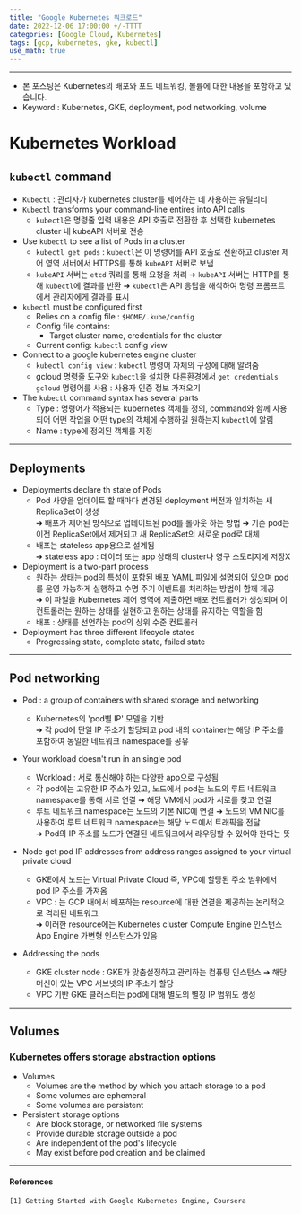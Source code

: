 ```yaml
---
title: "Google Kubernetes 워크로드"
date: 2022-12-06 17:00:00 +/-TTTT
categories: [Google Cloud, Kubernetes]
tags: [gcp, kubernetes, gke, kubectl]
use_math: true
---
```




------------------------

- 본 포스팅은 Kubernetes의 배포와 포드 네트워킹, 볼륨에 대한 내용을 포함하고 있습니다.
- Keyword : Kubernetes, GKE, deployment, pod networking, volume



# **Kubernetes Workload**
## **`kubectl` command**
- `Kubectl` : 관리자가 kubernetes cluster를 제어하는 데 사용하는 유틸리티
- `Kubectl` transforms your command-line entires into API calls
  - `kubectl`은 명령줄 입력 내용은 API 호출로 전환한 후 선택한 kubernetes cluster 내 kubeAPI 서버로 전송
- Use `kubectl` to see a list of Pods in a cluster
  - `kubectl get pods` : `kubectl`은 이 명령어를 API 호출로 전환하고 cluster 제어 영역 서버에서 HTTPS를 통해 `kubeAPI` 서버로 보냄
  - `kubeAPI` 서버는 `etcd` 쿼리를 통해 요청을 처리 ➔ `kubeAPI` 서버는 HTTP를 통해 `kubectl`에 결과를 반환 ➔ `kubectl`은 API 응답을 해석하여 명령 프롬프트에서 관리자에게 결과를 표시
- `kubectl` must be configured first
  - Relies on a config file : `$HOME/.kube/config`
  - Config file contains:
    - Target cluster name, credentials for the cluster
  - Current config: `kubectl` config view
- Connect to a google kubernetes engine cluster
  - `kubectl config view` : `kubectl` 명령어 자체의 구성에 대해 알려줌
  - gcloud 명령줄 도구와 `kubectl`을 설치한 다른환경에서 `get credentials gcloud` 명령어를 사용 : 사용자 인증 정보 가져오기
- The `kubectl` command syntax has several parts
  - Type : 명령어가 적용되는 kubernetes 객체를 정의, command와 함께 사용되어 어떤 작업을 어떤 type의 객체에 수행하길 원하는지 `kubectl`에 알림
  - Name : type에 정의된 객체를 지정


-----------------
## **Deployments**
- Deployments declare th state of Pods
  - Pod 사양을 업데이트 할 때마다 변경된 deployment 버전과 일치하는 새 ReplicaSet이 생성   
  ➔ 배포가 제어된 방식으로 업데이트된 pod를 롤아웃 하는 방법 ➔ 기존 pod는 이전 ReplicaSet에서 제거되고 새 ReplicaSet의 새로운 pod로 대체
  - 배포는 stateless app용으로 설계됨    
  ➔ stateless app : 데이터 또는 app 상태의 cluster나 영구 스토리지에 저장X
- Deployment is a two-part process
  - 원하는 상태는 pod의 특성이 포함된 배포 YAML 파일에 설명되어 있으며 pod를 운영 가능하게 실행하고 수명 주기 이벤트를 처리하는 방법이 함께 제공   
  ➔ 이 파일을 Kubernetes 제어 영역에 제출하면 배포 컨트롤러가 생성되며  이 컨트롤러는 원하는 상태를 실현하고 원하는 상태를 유지하는 역할을 함
  - 배포 : 상태를 선언하는 pod의 상위 수준 컨트롤러
- Deployment has three different lifecycle states
  - Progressing state, complete state, failed state


--------------
## **Pod networking**
- Pod : a group of containers with shared storage and networking
  - Kubernetes의 'pod별 IP' 모델을 기반     
  ➔ 각 pod에 단일 IP 주소가 할당되고 pod 내의 container는 해당 IP 주소를 포함하여 동일한 네트워크 namespace를 공유
- Your workload doesn't run in an single pod
  - Workload : 서로 통신해야 하는 다양한 app으로 구성됨
  - 각 pod에는 고유한 IP 주소가 있고, 노드에서 pod는 노드의 루트 네트워크 namespace를 통해 서로 연결    ➔ 해당 VM에서 pod가 서로를 찾고 연결   
  - 루트 네트워크 namespace는 노드의 기본 NIC에 연결 ➔ 노드의 VM NIC를 사용하여 루트 네트워크 namespace는 해당 노드에서 트래픽을 전달   
    ➔ Pod의 IP 주소를 노드가 연결된 네트워크에서 라우팅할 수 있어야 한다는 뜻
- Node get pod IP addresses from address ranges assigned to your virtual private cloud
  - GKE에서 노드는 Virtual Private Cloud 즉, VPC에 할당된 주소 범위에서 pod IP 주소를 가져옴
  - VPC : 는 GCP 내에서 배포하는 resource에 대한 연결을 제공하는 논리적으로 격리된 네트워크   
    ➔ 이러한 resource에는 Kubernetes cluster Compute Engine 인스턴스 App Engine 가변형 인스턴스가 있음

- Addressing the pods
  - GKE cluster node : GKE가 맞춤설정하고 관리하는 컴퓨팅 인스턴스 ➔ 해당 머신이 있는 VPC 서브넷의 IP 주소가 할당
  - VPC 기반 GKE 클러스터는 pod에 대해 별도의 별칭 IP 범위도 생성


------------------
## **Volumes**
### **Kubernetes offers storage abstraction options**
- Volumes
  - Volumes are the method by which you attach storage to a pod
  - Some volumes are ephemeral
  - Some volumes are persistent
- Persistent storage options
  - Are block storage, or networked file systems
  - Provide durable storage outside a pod
  - Are independent of the pod's lifecycle
  - May exist before pod creation and be claimed




----

#### **References**
```
[1] Getting Started with Google Kubernetes Engine, Coursera
```